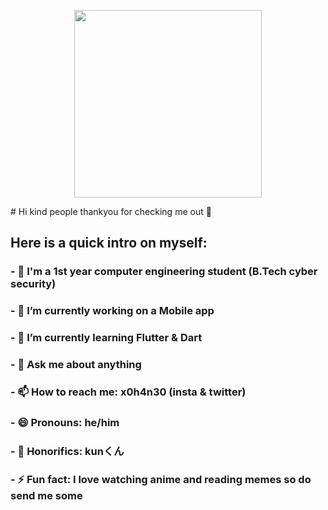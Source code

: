 <p align="center">
<img src="https://github.com/xohan30/xohan30/blob/master/dance.gif?raw=true" text-align=center; width="300"/>
</p>
# Hi kind people thankyou for checking me out 👋

## Here is a quick intro on myself:


### - 👾 I'm a 1st year computer engineering student (B.Tech cyber security)
### - 🔭 I’m currently working on a Mobile app
### - 🌱 I’m currently learning Flutter & Dart
### - 💬 Ask me about anything
### - 📫 How to reach me: x0h4n30 (insta & twitter)
### - 😄 Pronouns: he/him 
### - 🔰 Honorifics: kunくん
### - ⚡ Fun fact: I love watching anime and reading memes so do send me some

